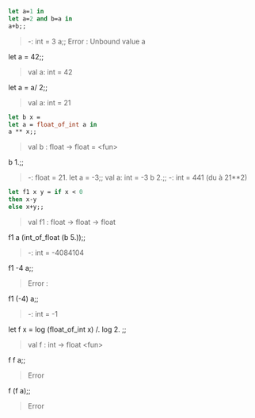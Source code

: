 ```Ocaml
let a=1 in
let a=2 and b=a in
a+b;;
```
> -: int = 3
a;;
>Error : Unbound value a 

let a = 42;;
>val a: int = 42

let a = a/ 2;;
>val a: int = 21

```Ocaml
let b x =
let a = float_of_int a in
a ** x;;
```
>val b : float -> float = \<fun>

b 1.;;
> -: float = 21.
let a = -3;;
>val a: int = -3
b 2.;;
> -: int = 441 (du à 21**2)
```Ocaml
let f1 x y = if x < 0
then x-y
else x+y;;
```
> val f1 : float -> float -> float

f1 a (int_of_float (b 5.));;
> -: int = -4084104

f1 -4 a;;
> Error : 

f1 (-4) a;;
> -: int = -1

let f x = log (float_of_int x) /. log 2. ;;
>val f : int -> float \<fun>

f f a;;
>Error

f (f a);;
>Error
